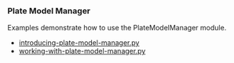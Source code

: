 ### Plate Model Manager

Examples demonstrate how to use the PlateModelManager module.

- [introducing-plate-model-manager.py](introducing-plate-model-manager.py)
- [working-with-plate-model-manager.py](working-with-plate-model-manager.py)